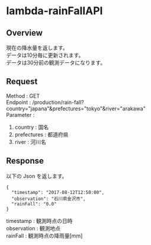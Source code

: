 # lambda-rainFallAPI

## Overview
現在の降水量を返します。  
データは10分毎に更新されます。  
データは30分前の観測データになります。  

## Request
Method : GET  
Endpoint : /production/rain-fall?country="japana"&prefectures="tokyo"&river="arakawa"  
Parameter :   
1. country : 国名
2. prefectures : 都道府県
3. river : 河川名

## Response

以下の Json を返します。
~~~
{
  "timestamp": "2017-08-12T12:50:00",
  "observation": "石川県金沢市",
  "rainFall": "0.0"
}
~~~

timestamp : 観測時点の日時  
observation : 観測地点  
rainFall : 観測時点の降雨量[mm]  
